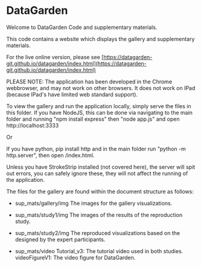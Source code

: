# DataGarden

Welcome to DataGarden Code and supplementary materials. 

This code contains a website which displays the gallery and supplementary materials. 

For the live online version, please see [https://datagarden-git.github.io/datagarden/index.html](https://datagarden-git.github.io/datagarden/index.html)

PLEASE NOTE: The application has been developed in the Chrome webbrowser, and may not work on other browsers. It does not work on IPad (because IPad's have limited web standard support). 

To view the gallery and run the application locally, simply serve the files in this folder.
If you have NodeJS, this can be done via navigating to the main folder and running "npm install express" then "node app.js" and open http://localhost:3333

Or

If you have python, pip install http and in the main folder run "python -m http.server", then open <yourlocalhost>/index.html. 

Unless you have StrokeStrip installed (not covered here), the server will spit out errors, you can safely ignore these, they will not affect the running of the application. 

The files for the gallery are found within the document structure as follows: 

- sup_mats/gallery/img
The images for the gallery visualizations.

- sup_mats/study1/img
The images of the results of the reproduction study. 

- sup_mats/study2/img
The reproduced visualizations based on the designed by the expert participants. 

- sup_mats/video
Tutorial_v3: The tutorial video used in both studies. 
videoFigureV1: The video figure for DataGarden. 





